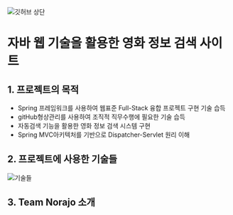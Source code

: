 ![깃허브 상단](https://user-images.githubusercontent.com/89445560/132995981-8521f0ad-ee50-460e-87c4-f5375fe7d20c.JPG)

# 자바 웹 기술을 활용한 영화 정보 검색 사이트

## 1. 프로젝트의 목적
*  Spring 프레임워크를 사용하여 웹표준 Full-Stack 융합 프로젝트 구현 기술 습득
*  gitHub형상관리를 사용하여 조직적 직무수행에 필요한 기술 습득
*  자동검색 기능을 활용한 영화 정보 검색 시스템 구현
*  Spring MVC아키텍처를 기반으로 Dispatcher-Servlet 원리 이해

## 2. 프로젝트에 사용한 기술들
![기술들](https://user-images.githubusercontent.com/89445560/132996914-e25e5213-3198-49d9-8db7-07a6a028f959.JPG)

## 3. Team Norajo 소개





